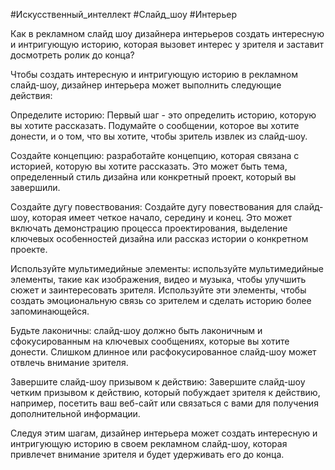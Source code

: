 #Искусственный_интеллект #Слайд_шоу #Интерьер 

Как в рекламном слайд шоу дизайнера интерьеров создать интересную и интригующую историю, которая вызовет интерес у зрителя и заставит досмотреть ролик до конца?

Чтобы создать интересную и интригующую историю в рекламном слайд-шоу, дизайнер интерьера может выполнить следующие действия:

Определите историю: Первый шаг - это определить историю, которую вы хотите рассказать. Подумайте о сообщении, которое вы хотите донести, и о том, что вы хотите, чтобы зритель извлек из слайд-шоу.

Создайте концепцию: разработайте концепцию, которая связана с историей, которую вы хотите рассказать. Это может быть тема, определенный стиль дизайна или конкретный проект, который вы завершили.

Создайте дугу повествования: Создайте дугу повествования для слайд-шоу, которая имеет четкое начало, середину и конец. Это может включать демонстрацию процесса проектирования, выделение ключевых особенностей дизайна или рассказ истории о конкретном проекте.

Используйте мультимедийные элементы: используйте мультимедийные элементы, такие как изображения, видео и музыка, чтобы улучшить сюжет и заинтересовать зрителя. Используйте эти элементы, чтобы создать эмоциональную связь со зрителем и сделать историю более запоминающейся.

Будьте лаконичны: слайд-шоу должно быть лаконичным и сфокусированным на ключевых сообщениях, которые вы хотите донести. Слишком длинное или расфокусированное слайд-шоу может отвлечь внимание зрителя.

Завершите слайд-шоу призывом к действию: Завершите слайд-шоу четким призывом к действию, который побуждает зрителя к действию, например, посетить ваш веб-сайт или связаться с вами для получения дополнительной информации.

Следуя этим шагам, дизайнер интерьера может создать интересную и интригующую историю в своем рекламном слайд-шоу, которая привлечет внимание зрителя и будет удерживать его до конца.